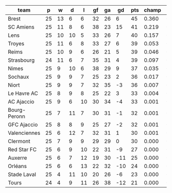|     team     | p  | w  | d  | l  | gf | ga | gd  | pts | champ | top2  | top3  | top4  |  5-7  | bot4  | bot3  | bot2  |
|--------------|----|----|----|----|----|----|-----|-----|-------|-------|-------|-------|-------|-------|-------|-------|
| Brest        | 25 | 13 |  6 |  6 | 32 | 26 |   6 |  45 | 0.360 | 0.561 | 0.704 | 0.802 | 0.152 | 0.000 | 0.000 | 0.000|
| SC Amiens    | 25 | 11 |  8 |  6 | 38 | 23 |  15 |  41 | 0.219 | 0.426 | 0.587 | 0.716 | 0.207 | 0.000 | 0.000 | 0.000|
| Lens         | 25 | 10 | 10 |  5 | 33 | 26 |   7 |  40 | 0.157 | 0.334 | 0.488 | 0.620 | 0.253 | 0.000 | 0.000 | 0.000|
| Troyes       | 25 | 11 |  6 |  8 | 33 | 27 |   6 |  39 | 0.053 | 0.135 | 0.236 | 0.352 | 0.324 | 0.001 | 0.000 | 0.000|
| Reims        | 25 | 10 |  9 |  6 | 26 | 21 |   5 |  39 | 0.046 | 0.120 | 0.213 | 0.318 | 0.334 | 0.001 | 0.000 | 0.000|
| Strasbourg   | 24 | 11 |  6 |  7 | 35 | 31 |   4 |  39 | 0.097 | 0.219 | 0.343 | 0.468 | 0.310 | 0.000 | 0.000 | 0.000|
| Nimes        | 25 |  9 | 10 |  6 | 38 | 29 |   9 |  37 | 0.035 | 0.099 | 0.194 | 0.300 | 0.337 | 0.002 | 0.001 | 0.000|
| Sochaux      | 25 |  9 |  9 |  7 | 25 | 23 |   2 |  36 | 0.017 | 0.050 | 0.103 | 0.167 | 0.284 | 0.005 | 0.002 | 0.000|
| Niort        | 25 |  9 |  9 |  7 | 32 | 35 |  -3 |  36 | 0.007 | 0.024 | 0.049 | 0.089 | 0.204 | 0.017 | 0.006 | 0.001|
| Le Havre AC  | 25 |  8 |  9 |  8 | 25 | 22 |   3 |  33 | 0.004 | 0.016 | 0.036 | 0.069 | 0.193 | 0.023 | 0.009 | 0.003|
| AC Ajaccio   | 25 |  9 |  6 | 10 | 30 | 34 |  -4 |  33 | 0.001 | 0.004 | 0.009 | 0.020 | 0.076 | 0.084 | 0.034 | 0.011|
| Bourg-Peronn | 25 |  7 | 11 |  7 | 30 | 31 |  -1 |  32 | 0.001 | 0.005 | 0.013 | 0.025 | 0.085 | 0.072 | 0.030 | 0.011|
| GFC Ajaccio  | 25 |  8 |  8 |  9 | 25 | 27 |  -2 |  32 | 0.001 | 0.004 | 0.013 | 0.027 | 0.105 | 0.060 | 0.026 | 0.009|
| Valenciennes | 25 |  6 | 12 |  7 | 32 | 31 |   1 |  30 | 0.001 | 0.002 | 0.007 | 0.016 | 0.072 | 0.090 | 0.042 | 0.015|
| Clermont     | 25 |  7 |  9 |  9 | 29 | 29 |   0 |  30 | 0.000 | 0.002 | 0.006 | 0.012 | 0.058 | 0.120 | 0.060 | 0.023|
| Red Star FC  | 25 |  6 |  9 | 10 | 22 | 31 |  -9 |  27 | 0.000 | 0.000 | 0.000 | 0.000 | 0.004 | 0.515 | 0.347 | 0.189|
| Auxerre      | 25 |  6 |  7 | 12 | 19 | 30 | -11 |  25 | 0.000 | 0.000 | 0.000 | 0.000 | 0.004 | 0.589 | 0.412 | 0.243|
| Orléans      | 25 |  6 |  6 | 13 | 22 | 32 | -10 |  24 | 0.000 | 0.000 | 0.000 | 0.000 | 0.001 | 0.785 | 0.643 | 0.451|
| Stade Laval  | 25 |  4 | 11 | 10 | 20 | 26 |  -6 |  23 | 0.000 | 0.000 | 0.000 | 0.000 | 0.000 | 0.764 | 0.610 | 0.414|
| Tours        | 24 |  4 |  9 | 11 | 26 | 38 | -12 |  21 | 0.000 | 0.000 | 0.000 | 0.000 | 0.000 | 0.871 | 0.777 | 0.630|
